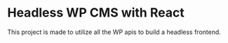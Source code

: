 # Headless WP CMS with React

This project is made to utilize all the WP apis to build a headless frontend.
